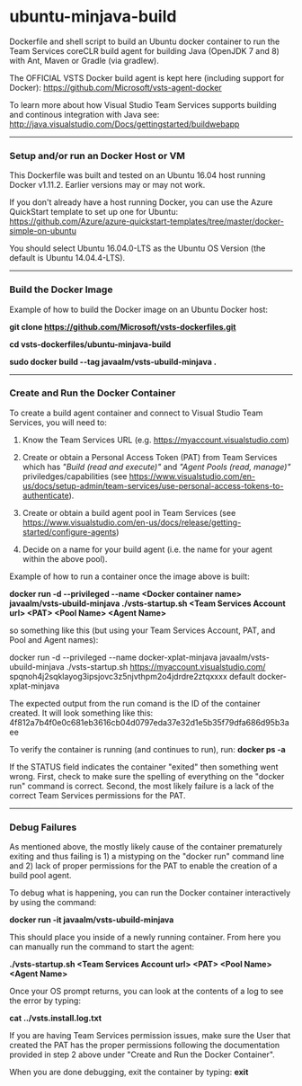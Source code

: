 # ubuntu-minjava-build

Dockerfile and shell script to build an Ubuntu docker container to run the Team Services coreCLR build agent for building
Java (OpenJDK 7 and 8) with Ant, Maven or Gradle (via gradlew).

The OFFICIAL VSTS Docker build agent is kept here (including support for Docker):
https://github.com/Microsoft/vsts-agent-docker

To learn more about how Visual Studio Team Services supports building and continous integration with Java see:
http://java.visualstudio.com/Docs/gettingstarted/buildwebapp

---
### Setup and/or run an Docker Host or VM

This Dockerfile was built and tested on an Ubuntu 16.04 host running Docker v1.11.2.  Earlier versions may or may not work.

If you don't already have a host running Docker, you can use the Azure QuickStart template to set up one for Ubuntu:
https://github.com/Azure/azure-quickstart-templates/tree/master/docker-simple-on-ubuntu

You should select Ubuntu 16.04.0-LTS as the Ubuntu OS Version (the default is Ubuntu 14.04.4-LTS).


---
### Build the Docker Image

Example of how to build the Docker image on an Ubuntu Docker host:

 **git clone https://github.com/Microsoft/vsts-dockerfiles.git**

 **cd vsts-dockerfiles/ubuntu-minjava-build**

 **sudo docker build --tag javaalm/vsts-ubuild-minjava .**


---
### Create and Run the Docker Container

To create a build agent container and connect to Visual Studio Team Services, you will need to:

1. Know the Team Services URL (e.g. https://myaccount.visualstudio.com)

2. Create or obtain a Personal Access Token (PAT) from Team Services which has *"Build (read and execute)"* and *"Agent Pools (read, manage)"* priviledges/capabilities
(see https://www.visualstudio.com/en-us/docs/setup-admin/team-services/use-personal-access-tokens-to-authenticate).

3. Create or obtain a build agent pool in Team Services
(see https://www.visualstudio.com/en-us/docs/release/getting-started/configure-agents)

4. Decide on a name for your build agent (i.e. the name for your agent within the above pool).



Example of how to run a container once the image above is built:

 **docker run -d --privileged --name \<Docker container name\> javaalm/vsts-ubuild-minjava ./vsts-startup.sh \<Team Services Account url\> \<PAT\> \<Pool Name\> \<Agent Name\>**



so something like this (but using your Team Services Account, PAT, and Pool and Agent names):

 docker run -d --privileged --name docker-xplat-minjava javaalm/vsts-ubuild-minjava ./vsts-startup.sh https://myaccount.visualstudio.com/ spqnoh4j2sqklayog3ipsjovc3z5njvthpm2o4jdrdre2ztqxxxx default docker-xplat-minjava

The expected output from the run comand is the ID of the container created.  It will look something like this:
4f812a7b4f0e0c681eb3616cb04d0797eda37e32d1e5b35f79dfa686d95b3aee


To verify the container is running (and continues to run), run:
 **docker ps -a**

If the STATUS field indicates the container "exited" then something went wrong.  First, check to make sure the spelling of everything on the "docker run" command is correct.  Second, the most likely failure is a lack of the correct Team Services permissions for the PAT.


---
### Debug Failures


As mentioned above, the mostly likely cause of the container prematurely exiting and thus failing is 1) a mistyping on the "docker run" command line and 2) lack of proper permissions for the PAT to enable the creation of a build pool agent.

To debug what is happening, you can run the Docker container interactively by using the command:

 **docker run -it javaalm/vsts-ubuild-minjava**

This should place you inside of a newly running container.  From here you can manually run the command to start the agent:

 **./vsts-startup.sh \<Team Services Account url\> \<PAT\> \<Pool Name\> \<Agent Name\>**

Once your OS prompt returns, you can look at the contents of a log to see the error by typing:

 **cat ../vsts.install.log.txt**

If you are having Team Services permission issues, make sure the User that created the PAT has the proper permissions following the documentation provided in step 2 above under "Create and Run the Docker Container".

When you are done debugging, exit the container by typing:
 **exit**

